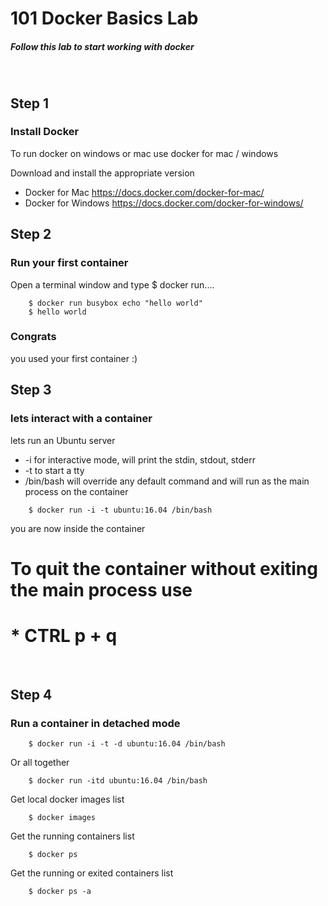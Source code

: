 # 101 Docker Basics Lab

##### Follow this lab to start working with docker 

<br>

## Step 1 
### Install Docker

To run docker on windows or mac use docker for mac / windows 
 
Download and install the appropriate version 

* Docker for Mac https://docs.docker.com/docker-for-mac/
* Docker for Windows https://docs.docker.com/docker-for-windows/



## Step 2 
### Run your first container 

Open a terminal window and type $ docker run....
```{r, engine='bash', count_lines}
    $ docker run busybox echo "hello world"
    $ hello world
```

### Congrats 
you used your first container :)



## Step 3 
### lets interact with a container 

lets run an Ubuntu server 

* -i for interactive mode,
   will print the stdin, stdout, stderr 
* -t to start a tty
* /bin/bash will override any default command and will run as the main process on the container 

```{r, engine='bash', count_lines}
    $ docker run -i -t ubuntu:16.04 /bin/bash
```
you are now inside the container 

# To quit the container without exiting the main process use 
# *  CTRL p + q 

<br>

## Step 4 
### Run a container in detached mode 

```{r, engine='bash', count_lines}
    $ docker run -i -t -d ubuntu:16.04 /bin/bash
```

Or all together 
```{r, engine='bash', count_lines}
    $ docker run -itd ubuntu:16.04 /bin/bash
```

Get local docker images list 

```{r, engine='bash', count_lines}
    $ docker images
```

Get the running containers list 

```{r, engine='bash', count_lines}
    $ docker ps
```

Get the running or exited containers list 

```{r, engine='bash', count_lines}
    $ docker ps -a
```
